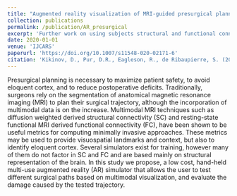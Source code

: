 ```yaml
---
title: "Augmented reality visualization of MRI-guided presurgical planning."
collection: publications
permalink: /publication/AR_presurgical
excerpt: 'Further work on using subjects structural and functional connectivity in AR to evaluate damage from potenial trajectories.'
date: 2020-01-01
venue: 'IJCARS'
paperurl: 'https://doi.org/10.1007/s11548-020-02171-6'
citation: 'Kikinov, D., Pur, D.R., Eagleson, R., de Ribaupierre, S. (2020). &quot;Augmented reality visualization of MRI-guided presurgical planning..&quot; <i>Journal 1</i>. 1(2).'
---
```


Presurgical planning is necessary to maximize patient safety, to avoid
eloquent cortex, and to reduce postoperative deficits. Traditionally,
surgeons rely on the segmentation of anatomical magnetic resonance
imaging (MRI) to plan their surgical trajectory, although the incorporation of multimodal data is on the increase. Multimodal MRI
techniques such as diffusion weighted derived structural connectivity
(SC) and resting-state functional MRI derived functional connectivity
(FC), have been shown to be useful metrics for computing minimally
invasive approaches. These metrics may be used to provide visuospatial landmarks and context, but also to identify eloquent cortex.
Several simulators exist for training, however many of them do not
factor in SC and FC and are based mainly on structural representation
of the brain. In this study we propose, a low cost, hand-held multi-use
augmented reality (AR) simulator that allows the user to test different
surgical paths based on multimodal visualization, and evaluate the
damage caused by the tested trajectory.
